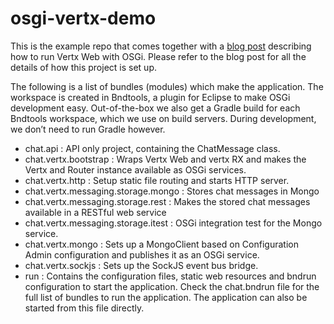 # osgi-vertx-demo

This is the example repo that comes together with a [blog post](http://paulbakker.io/osgi/vertx-osgi/) describing how to run Vertx Web with OSGi. Please refer to the blog post for all the details of how this project is set up.

The following is a list of bundles (modules) which make the application. The workspace is created in Bndtools, a plugin for Eclipse to make OSGi development easy. Out-of-the-box we also get a Gradle build for each Bndtools workspace, which we use on build servers. During development, we don’t need to run Gradle however.

* chat.api : API only project, containing the ChatMessage class.
* chat.vertx.bootstrap : Wraps Vertx Web and vertx RX and makes the Vertx and Router instance available as OSGi services.
* chat.vertx.http : Setup static file routing and starts HTTP server.
* chat.vertx.messaging.storage.mongo : Stores chat messages in Mongo
* chat.vertx.messaging.storage.rest : Makes the stored chat messages available in a RESTful web service
* chat.vertx.messaging.storage.itest : OSGi integration test for the Mongo service.
* chat.vertx.mongo : Sets up a MongoClient based on Configuration Admin configuration and publishes it as an OSGi service.
* chat.vertx.sockjs : Sets up the SockJS event bus bridge.
* run : Contains the configuration files, static web resources and bndrun configuration to start the application. Check the chat.bndrun file for the full list of bundles to run the application. The application can also be started from this file directly.
